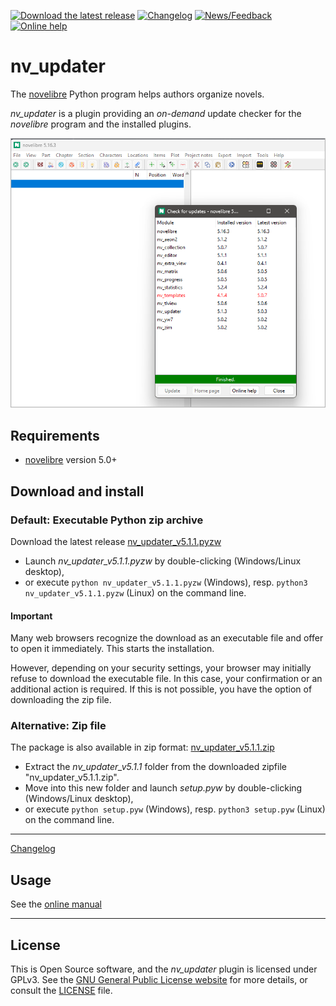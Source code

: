 [![Download the latest release](docs/img/download-button.png)](https://github.com/peter88213/nv_updater/raw/main/dist/nv_updater_v5.1.1.pyzw)
[![Changelog](docs/img/changelog-button.png)](docs/changelog.md)
[![News/Feedback](docs/img/news-button.png)](https://github.com/peter88213/novelibre/discussions)
[![Online help](docs/img/help-button.png)](https://peter88213.github.io/nvhelp-en/nv_updater/)


# nv_updater

The [novelibre](https://github.com/peter88213/novelibre/) Python program helps authors organize novels.  

*nv_updater* is a plugin providing an *on-demand* update checker for the *novelibre* program and the installed plugins.



![Screenshot](docs/Screenshots/screen01.png)

## Requirements

- [novelibre](https://github.com/peter88213/novelibre/) version 5.0+

## Download and install

### Default: Executable Python zip archive

Download the latest release [nv_updater_v5.1.1.pyzw](https://github.com/peter88213/nv_updater/raw/main/dist/nv_updater_v5.1.1.pyzw)

- Launch *nv_updater_v5.1.1.pyzw* by double-clicking (Windows/Linux desktop),
- or execute `python nv_updater_v5.1.1.pyzw` (Windows), resp. `python3 nv_updater_v5.1.1.pyzw` (Linux) on the command line.

#### Important

Many web browsers recognize the download as an executable file and offer to open it immediately. 
This starts the installation.

However, depending on your security settings, your browser may 
initially  refuse  to download the executable file. 
In this case, your confirmation or an additional action is required. 
If this is not possible, you have the option of downloading 
the zip file. 


### Alternative: Zip file

The package is also available in zip format: [nv_updater_v5.1.1.zip](https://github.com/peter88213/nv_updater/raw/main/dist/nv_updater_v5.1.1.zip)

- Extract the *nv_updater_v5.1.1* folder from the downloaded zipfile "nv_updater_v5.1.1.zip".
- Move into this new folder and launch *setup.pyw* by double-clicking (Windows/Linux desktop), 
- or execute `python setup.pyw` (Windows), resp. `python3 setup.pyw` (Linux) on the command line.

---

[Changelog](docs/changelog.md)

## Usage

See the [online manual](https://peter88213.github.io/nvhelp-en/nv_updater/)

---

## License

This is Open Source software, and the *nv_updater* plugin is licensed under GPLv3. See the
[GNU General Public License website](https://www.gnu.org/licenses/gpl-3.0.en.html) for more
details, or consult the [LICENSE](https://github.com/peter88213/nv_updater/blob/main/LICENSE) file.
